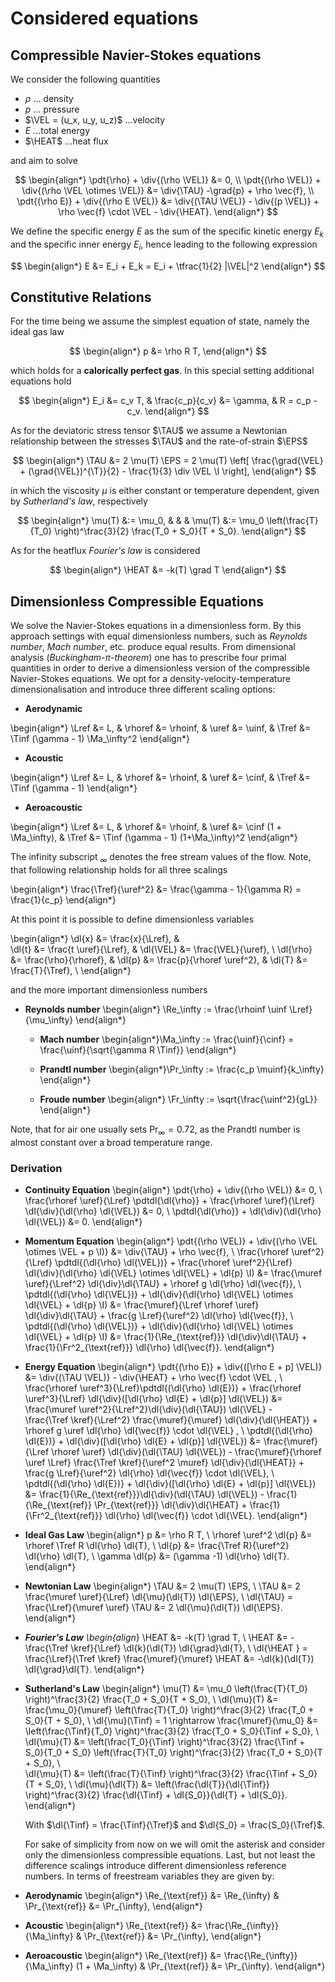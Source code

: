 # Considered equations

## Compressible Navier-Stokes equations

We consider the following quantities 

* $\rho$ ... density
* $p$ ... pressure
* $\VEL = (u_x, u_y, u_z)$ ...velocity
* $E$ ...total energy
* $\HEAT$ ...heat flux

 
and aim to solve

$$
    \begin{align*}
    \pdt{\rho} + \div{(\rho \VEL)} &= 0, \\
    \pdt{(\rho \VEL)} + \div{(\rho \VEL \otimes \VEL)} &= \div{\TAU} -\grad{p} + \rho \vec{f}, \\
    \pdt{(\rho E)} + \div{(\rho E \VEL)} &= \div{(\TAU \VEL)} - \div{(p \VEL)} + \rho \vec{f} \cdot \VEL - \div{\HEAT}.
    \end{align*}
$$

We define the specific energy $E$ as the sum of the specific kinetic energy $E_k$ and the specific inner energy $E_i$, hence leading to the following expression

$$
    \begin{align*}
    E &= E_i + E_k =  E_i + \tfrac{1}{2} |\VEL|^2
    \end{align*}
$$

## Constitutive Relations


For the time being we assume the simplest equation of state, namely the ideal gas law

$$
    \begin{align*}
    p &= \rho R T,
    \end{align*}
$$

which holds for a **calorically perfect gas**. In this special setting additional equations hold

$$
    \begin{align*}
    E_i &= c_v T, & \frac{c_p}{c_v} &= \gamma, & R = c_p - c_v. 
    \end{align*}
$$

As for the deviatoric stress tensor $\TAU$ we assume a Newtonian relationship between the stresses $\TAU$ and the rate-of-strain $\EPS$ 

$$
    \begin{align*}
    \TAU &= 2 \mu(T) \EPS = 2 \mu(T) \left[ \frac{\grad{\VEL} + (\grad{\VEL})^{\T}}{2}  - \frac{1}{3} \div \VEL \I \right],
    \end{align*}
$$

in which the viscosity $\mu$ is either constant or temperature dependent, given by *Sutherland's law*, respectively

$$
    \begin{align*}
    \mu(T) &:= \mu_0, & & & \mu(T) &:= \mu_0 \left(\frac{T}{T_0} \right)^\frac{3}{2} \frac{T_0 + S_0}{T + S_0}.
    \end{align*}
$$

As for the heatflux *Fourier's law* is considered

$$
    \begin{align*}
    \HEAT &= -k(T)  \grad T
    \end{align*}
$$


## Dimensionless Compressible Equations

We solve the Navier-Stokes equations in a dimensionless form. By this
approach settings with equal dimensionless numbers, such as *Reynolds
number*, *Mach number*, etc. produce equal results. From dimensional
analysis (*Buckingham*-$\pi$-*theorem*) one has to prescribe four
primal quantities in order to derive a dimensionless version of the
compressible Navier-Stokes equations. We opt for a
density-velocity-temperature dimensionalisation and introduce three
different scaling options:
* **Aerodynamic**

\begin{align*}
\Lref &= L, & \rhoref &= \rhoinf,  & \uref &= \uinf, & \Tref &= \Tinf (\gamma - 1) \Ma_\infty^2
\end{align*}


* **Acoustic**

\begin{align*}
\Lref &= L, & \rhoref &= \rhoinf,  & \uref &= \cinf, & \Tref &= \Tinf (\gamma - 1)
\end{align*}


* **Aeroacoustic**

\begin{align*}
\Lref &= L, & \rhoref &= \rhoinf,  & \uref &= \cinf (1 + \Ma_\infty), & \Tref &= \Tinf (\gamma - 1) (1+\Ma_\infty)^2
\end{align*}

 
The infinity subscript $_\infty$ denotes the free stream values of the flow. Note, that following relationship holds for all three scalings

\begin{align*}
\frac{\Tref}{\uref^2} &= \frac{\gamma - 1}{\gamma R} = \frac{1}{c_p}
\end{align*}


At this point it is possible to define dimensionless variables

\begin{align*}
\dl{x} &= \frac{x}{\Lref}, &  
\dl{t} &= \frac{t \uref}{\Lref}, & 
\dl{\VEL} &= \frac{\VEL}{\uref}, \\
\dl{\rho} &= \frac{\rho}{\rhoref}, & 
\dl{p} &= \frac{p}{\rhoref \uref^2}, &
\dl{T} &= \frac{T}{\Tref}, \\
\end{align*}

and the more important dimensionless numbers
* **Reynolds number**
  \begin{align*} 
  \Re_\infty := \frac{\rhoinf \uinf \Lref}{\mu_\infty} 
  \end{align*}

  * **Mach number**
  \begin{align*}\Ma_\infty := \frac{\uinf}{\cinf} = \frac{\uinf}{\sqrt{\gamma R \Tinf}}  \end{align*}

  * **Prandtl number**
  \begin{align*}\Pr_\infty := \frac{c_p \muinf}{k_\infty} \end{align*}

  * **Froude number**
  \begin{align*} \Fr_\infty := \sqrt{\frac{\uinf^2}{gL}} \end{align*}

Note, that for air one usually sets $\Pr_\infty = 0.72$, as the Prandtl number is almost constant over a broad temperature range.

### Derivation
* **Continuity Equation**
  \begin{align*}
  \pdt{\rho} + \div{(\rho \VEL)} &= 0, \\
  \frac{\rhoref \uref}{\Lref} \pdtdl{\dl{\rho}} + \frac{\rhoref \uref}{\Lref} \dl{\div}(\dl{\rho} \dl{\VEL}) &= 0, \\
  \pdtdl{\dl{\rho}} + \dl{\div}(\dl{\rho} \dl{\VEL}) &= 0.
  \end{align*}
  

* **Momentum Equation**
  \begin{align*}
  \pdt{(\rho \VEL)} + \div{(\rho \VEL \otimes \VEL + p \I)} &= \div{\TAU} + \rho \vec{f}, \\
  \frac{\rhoref \uref^2}{\Lref}  \pdtdl{(\dl{\rho} \dl{\VEL})} + 
  \frac{\rhoref \uref^2}{\Lref} \dl{\div}(\dl{\rho} \dl{\VEL} \otimes \dl{\VEL} + \dl{p} \I) &= 
  \frac{\muref \uref}{\Lref^2} \dl{\div}\dl{\TAU} + 
  \rhoref g \dl{\rho} \dl{\vec{f}}, \\
  \pdtdl{(\dl{\rho} \dl{\VEL})} + 
  \dl{\div}(\dl{\rho} \dl{\VEL} \otimes \dl{\VEL} + \dl{p} \I) &= 
  \frac{\muref}{\Lref \rhoref \uref} \dl{\div}\dl{\TAU} + \frac{g \Lref}{\uref^2} \dl{\rho} \dl{\vec{f}}, \\
  \pdtdl{(\dl{\rho} \dl{\VEL})} + 
  \dl{\div}(\dl{\rho} \dl{\VEL} \otimes \dl{\VEL} + \dl{p} \I) &= 
  \frac{1}{\Re_{\text{ref}}} \dl{\div}\dl{\TAU} + \frac{1}{\Fr^2_{\text{ref}}} \dl{\rho} \dl{\vec{f}}.
  \end{align*}
  

* **Energy Equation**
  \begin{align*}
  \pdt{(\rho E)} + \div{([\rho E + p] \VEL)} &= \div{(\TAU \VEL)} - \div{\HEAT} + \rho \vec{f} \cdot \VEL , \\
  \frac{\rhoref \uref^3}{\Lref}\pdtdl{(\dl{\rho} \dl{E})} + 
  \frac{\rhoref \uref^3}{\Lref} \dl{\div}([\dl{\rho} \dl{E} + \dl{p}] \dl{\VEL}) &= 
  \frac{\muref \uref^2}{\Lref^2}\dl{\div}(\dl{\TAU}) \dl{\VEL} -  
  \frac{\Tref \kref}{\Lref^2} \frac{\muref}{\muref} \dl{\div}{\dl{\HEAT}} + 
  \rhoref g \uref \dl{\rho} \dl{\vec{f}} \cdot \dl{\VEL} , \\
  \pdtdl{(\dl{\rho} \dl{E})} + 
  \dl{\div}([\dl{\rho} \dl{E} + \dl{p}] \dl{\VEL}) &= 
  \frac{\muref}{\Lref \rhoref \uref} \dl{\div}(\dl{\TAU} \dl{\VEL}) - 
  \frac{\muref}{\rhoref \uref \Lref} \frac{\Tref \kref}{\uref^2 \muref} \dl{\div}{\dl{\HEAT}} + 
  \frac{g \Lref}{\uref^2} \dl{\rho} \dl{\vec{f}} \cdot \dl{\VEL}, \\
  \pdtdl{(\dl{\rho} \dl{E})} + 
  \dl{\div}([\dl{\rho} \dl{E} + \dl{p}] \dl{\VEL}) &= 
  \frac{1}{\Re_{\text{ref}}}\dl{\div}(\dl{\TAU} \dl{\VEL}) -
  \frac{1}{\Re_{\text{ref}} \Pr_{\text{ref}}} \dl{\div}\dl{\HEAT} + 
  \frac{1}{\Fr^2_{\text{ref}}} \dl{\rho} \dl{\vec{f}} \cdot \dl{\VEL}.
  \end{align*}
  

* **Ideal Gas Law**
  \begin{align*}
  p &= \rho R T, \\
  \rhoref \uref^2 \dl{p} &= \rhoref \Tref R \dl{\rho} \dl{T}, \\
  \dl{p} &= \frac{\Tref R}{\uref^2} \dl{\rho} \dl{T}, \\
  \gamma \dl{p} &= (\gamma -1) \dl{\rho} \dl{T}.
  \end{align*}
  

* **Newtonian Law** 
  \begin{align*}
  \TAU &= 2 \mu(T) \EPS, \\
  \TAU &= 2 \frac{\muref \uref}{\Lref} \dl{\mu}(\dl{T}) \dl{\EPS}, \\
  \dl{\TAU} = \frac{\Lref}{\muref \uref} \TAU &= 2 \dl{\mu}(\dl{T}) \dl{\EPS}.
  \end{align*}
  

* ***Fourier's Law**
  \begin{align*}
  \HEAT &= -k(T)  \grad T, \\
  \HEAT &= - \frac{\Tref \kref}{\Lref} \dl{k}(\dl{T}) \dl{\grad}\dl{T}, \\
  \dl{\HEAT } =  \frac{\Lref}{\Tref \kref} \frac{\muref}{\muref} \HEAT &= -\dl{k}(\dl{T}) \dl{\grad}\dl{T}.
  \end{align*}
  

* **Sutherland's Law**
  \begin{align*}
  \mu(T) &= \mu_0 \left(\frac{T}{T_0} \right)^\frac{3}{2} \frac{T_0 + S_0}{T + S_0}, \\
  \dl{\mu}(T)  &= \frac{\mu_0}{\muref} \left(\frac{T}{T_0} \right)^\frac{3}{2} \frac{T_0 + S_0}{T + S_0}, \\
  \dl{\mu}(\Tinf)  = 1 \rightarrow \frac{\muref}{\mu_0} &=  \left(\frac{\Tinf}{T_0} \right)^\frac{3}{2} \frac{T_0 + S_0}{\Tinf + S_0}, \\
  \dl{\mu}(T)  &= \left(\frac{T_0}{\Tinf} \right)^\frac{3}{2} \frac{\Tinf + S_0}{T_0 + S_0} \left(\frac{T}{T_0} \right)^\frac{3}{2} \frac{T_0 + S_0}{T + S_0}, \\  
  \dl{\mu}(T)  &= \left(\frac{T}{\Tinf} \right)^\frac{3}{2} \frac{\Tinf + S_0}{T + S_0}, \\
  \dl{\mu}(\dl{T})  &= \left(\frac{\dl{T}}{\dl{\Tinf}} \right)^\frac{3}{2}  \frac{\dl{\Tinf} + \dl{S_0}}{\dl{T} + \dl{S_0}}.
  \end{align*}
  
  With $\dl{\Tinf} = \frac{\Tinf}{\Tref}$ and $\dl{S_0} = \frac{S_0}{\Tref}$.

  For sake of simplicity from now on we will omit the asterisk and consider only the dimensionless compressible equations. Last, but not least the difference scalings introduce different dimensionless reference numbers. In terms of freestream variables they are given by:
* **Aerodynamic**
   \begin{align*}
    \Re_{\text{ref}} &= \Re_{\infty} & \Pr_{\text{ref}} &= \Pr_{\infty},
   \end{align*}
   

* **Acoustic**
   \begin{align*}
    \Re_{\text{ref}} &=  \frac{\Re_{\infty}}{\Ma_\infty} & \Pr_{\text{ref}} &= \Pr_{\infty},
   \end{align*}
   
  
* **Aeroacoustic**
   \begin{align*}
    \Re_{\text{ref}} &= \frac{\Re_{\infty}}{\Ma_\infty} (1 + \Ma_\infty) & \Pr_{\text{ref}} &= \Pr_{\infty}.
   \end{align*}
   


<!-- 
Non-dimensionalization
######################

We discuss the possible non-dimensionalizations that are (currently)
available in the dream solver package.  In this section
non-dimensional quantities are denoted with a superscript :math:`^*`. For
simplification we omit :math:`^*` in other sections. In the following let
:math:`\rho_\infty`, :math:`u_\infty`, :math:`T_\infty` and
:math:`\text{Ma}_\infty` be the free-stream (far-field) density,
velocity, temperature and Mach number, respectively. Further we use a
reference length :math:`L` and  a reference viscosity :math:`\mu_\infty`.

Aerodynamic scaling
*******************

We consider a density-velocity-temperature dimensionalization, i.e. we
choose the reference values :math:`\rho_{ref} = \rho_\infty`, :math:`u_{ref} =u_\infty` 
and :math:`T_{ref}=  T_\infty (\gamma - 1)\text{Ma}_\infty` and
the dimensionless variables

.. math::

    {x}^* &= \frac{x}{L}, \quad &
    {t}^* &= \frac{u_\infty t}{L}, \quad &
    {{u}}^* &= \frac{{u}}{u_\infty}, \\
    {\mu}^*(T) &= \frac{\mu(T)}{\mu_\infty}, \quad &
    {\rho}^* &= \frac{\rho}{\rho_\infty},  \quad &
    {p}^* &= \frac{p}{\rho_{\infty} u_{\infty}^2}, \\
    {e}^* &= \frac{e}{u_\infty^2}, \quad &
    {T}^* &= \frac{T}{T_\infty (\gamma - 1)\text{Ma}_\infty}, \quad &
    {{q}}^* &= \frac{{q} L}{\rho_{\infty} u_{\infty}^3}.

With the dimensionless numbers 

.. math::

    \text{Re}_\infty = \frac{\rho_\infty u_\infty L}{\mu_\infty}, \quad
    \text{Ma}_\infty = \frac{u_\infty}{c_\infty} = \frac{u_\infty}{\sqrt{\gamma R T_\infty}}, \quad 
    \text{Pr}:= \frac{c_p \mu}{k},
    \quad   \text{Fr}_\infty := \sqrt{\frac{u_\infty^2}{gL}},

i.e. the Reynolds, Mach, Prandtl and Frode number, 
this results in the following set of equations

.. math::

    \frac{\partial \rho^*}{\partial t^*} + {\text{div}}^*(\rho^* u^*) &= 0, 
    \\
    \frac{\partial \rho^* u^*}{\partial t^*} + {\text{div}}^*(\rho^* u^*  \otimes u^*) - \frac{1}{\text{Re}}{\text{div}}^*(\tau^*) +\nabla{p^*} &= \frac{1}{\text{Fr}^2} \rho^* f^*, \\
    \frac{\partial \rho^* E^*}{\partial t^*} + 
    {\text{div}}^*(\rho^* E^* u^* + p^* u^*) - 
    \frac{1}{\text{Re}}{\text{div}}^*(\tau^* u^*)  + 
    \frac{1}{\text{Re}\text{Pr}} {\text{div}}^*( {q^*}) &= 
    \rho^* f^* \cdot u^*.


with :math:`\tau^* =  2 \mu^*(T)\Big(\varepsilon^*(u^*) - 1/3 {\text{div}}^*(u^*)\Big)` and :math:`q^* = \mu^*(T) \nabla^* T^*` and 

.. math::

    \gamma p^* = (\gamma - 1) \rho^* T^*, \quad E^* = \frac{T^*}{\gamma} + \frac{| u^*|^2}{2}, \quad c = \sqrt{(\gamma-1)T}.


Aeroacoustic scaling
********************

.. math::

    \pdt{\rho} = 0 -->
